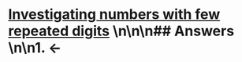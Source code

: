 # [Investigating numbers with few repeated digits](https://projecteuler.net/problem=172) \n\n\n## Answers \n\n1. &larr;
